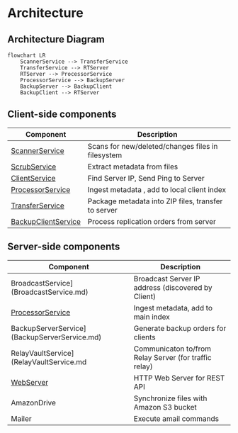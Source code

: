 # Architecture

## Architecture Diagram

```mermaid
flowchart LR
    ScannerService --> TransferService 
    TransferService --> RTServer
    RTServer --> ProcessorService
    ProcessorService --> BackupServer
    BackupServer --> BackupClient
    BackupClient --> RTServer
```

## Client-side components

Component           | Description
--------------      | -------------
[ScannerService](ScannerService.md)           | Scans for new/deleted/changes files in filesystem
[ScrubService](ScrubService.md)               | Extract metadata from files
[ClientService](ClientService.md)             | Find Server IP, Send Ping to Server
[ProcessorService](ProcessorService.md)       | Ingest metadata , add to local client index
[TransferService](TransferService.md)         | Package metadata into ZIP files, transfer to server
[BackupClientService](BackupClientService.md) | Process replication orders from server

## Server-side components
Component           						| Description
-----------------   						| -------------
BroadcastService](BroadcastService.md)  | Broadcast Server IP address (discovered by Client)
[ProcessorService](ProcessorService.md)       | Ingest metadata, add to main index
BackupServerService](BackupServerService.md)  | Generate backup orders for clients
RelayVaultService](RelayVaultService.md       | Communicaton to/from Relay Server (for traffic relay)
[WebServer](WebServer.md)                     | HTTP Web Server for REST API
AmazonDrive                            | Synchronize files with Amazon S3 bucket
Mailer                                 | Execute amail commands


